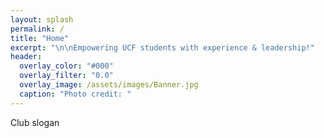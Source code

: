 ```yaml
---
layout: splash
permalink: /
title: "Home"
excerpt: "\n\nEmpowering UCF students with experience & leadership!"
header:
  overlay_color: "#000"
  overlay_filter: "0.0"
  overlay_image: /assets/images/Banner.jpg
  caption: "Photo credit: "
---
```


Club slogan
